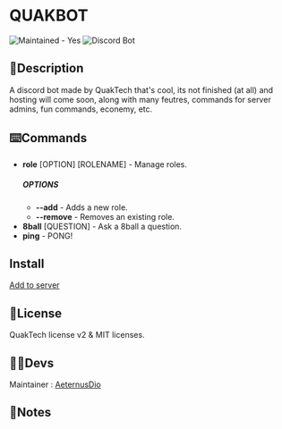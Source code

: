 # QUAKBOT
![Maintained - Yes](https://img.shields.io/badge/maintained-yes-green)
![Discord Bot](https://img.shields.io/badge/discord-bot-blue)

## 📑Description
A discord bot made by QuakTech that's cool, its not finished (at all) and hosting will come soon, along with many feutres, commands for server admins, fun commands, econemy, etc.

## ⌨️Commands
- **role** [OPTION] [ROLENAME] - Manage roles.
  ##### **OPTIONS**
    - **--add** - Adds a new role.
    - **--remove** - Removes an existing role.
- **8ball** [QUESTION] - Ask a 8ball a question.
- **ping** - PONG!

## Install
[Add to server](https://discord.com/oauth2/authorize?client_id=1260009569392922664)

## 📜License
QuakTech license v2 & MIT licenses.

## 👨‍💻Devs
Maintainer : [AeternusDio](https://github.com/aeternusdio)

## 📝Notes
